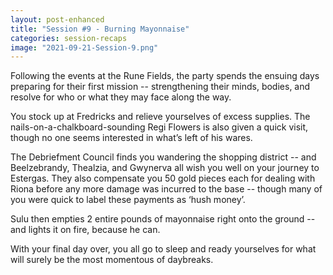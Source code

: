 ```yaml
---
layout: post-enhanced
title: "Session #9 - Burning Mayonnaise"
categories: session-recaps
image: "2021-09-21-Session-9.png"
---
```


Following the events at the Rune Fields, the party spends the ensuing days preparing for their first mission -- strengthening their minds, bodies, and resolve for who or what they may face along the way.

You stock up at Fredricks and relieve yourselves of excess supplies. The nails-on-a-chalkboard-sounding Regi Flowers is also given a quick visit, though no one seems interested in what’s left of his wares.

The Debriefment Council finds you wandering the shopping district -- and Beelzebrandy, Thealzia, and Gwynerva all wish you well on your journey to Estergas. They also compensate you 50 gold pieces each for dealing with Riona before any more damage was incurred to the base -- though many of you were quick to label these payments as ‘hush money’.

Sulu then empties 2 entire pounds of mayonnaise right onto the ground -- and lights it on fire, because he can.

With your final day over, you all go to sleep and ready yourselves for what will surely be the most momentous of daybreaks.
